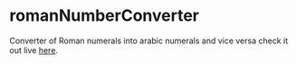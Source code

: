 # romanNumberConverter
Converter of Roman numerals into arabic numerals and vice versa
check it out live <a href="https://calolocosta.github.io/romanNumeralsConverter">here</a>.
